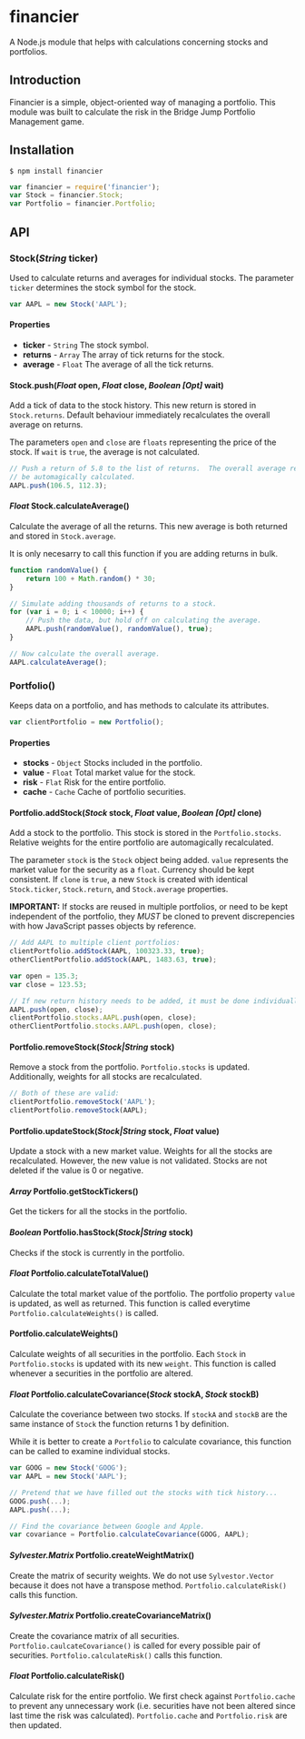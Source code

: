financier
=========

A Node.js module that helps with calculations concerning stocks and portfolios.

## Introduction

Financier is a simple, object-oriented way of managing a portfolio.  This module
was built to calculate the risk in the Bridge Jump Portfolio Management game.

## Installation

`$ npm install financier`

```js
var financier = require('financier');
var Stock = financier.Stock;
var Portfolio = financier.Portfolio;
```

## API

### Stock(_String_ ticker)

Used to calculate returns and averages for individual stocks.  The parameter
`ticker` determines the stock symbol for the stock.

```js
var AAPL = new Stock('AAPL');
```
#### Properties

* __ticker__ - `String` The stock symbol.
* __returns__ - `Array` The array of tick returns for the stock.
* __average__ - `Float` The average of all the tick returns.

#### Stock.push(_Float_ open, _Float_ close, _Boolean_ _[Opt]_ wait)
Add a tick of data to the stock history.  This new return is stored in
`Stock.returns`.  Default behaviour immediately recalculates
the overall average on returns.

The parameters `open` and `close` are `floats` representing the price of the stock.
If `wait` is `true`, the average is not calculated.

```js
// Push a return of 5.8 to the list of returns.  The overall average return will
// be automagically calculated.
AAPL.push(106.5, 112.3);
```

#### _Float_ Stock.calculateAverage()
Calculate the average of all the returns.  This new average is both returned and
stored in `Stock.average`.

It is only necesarry to call this function if you are adding returns in bulk.

```js
function randomValue() {
    return 100 + Math.random() * 30;
}

// Simulate adding thousands of returns to a stock.
for (var i = 0; i < 10000; i++) {
    // Push the data, but hold off on calculating the average.
    AAPL.push(randomValue(), randomValue(), true);
}

// Now calculate the overall average.
AAPL.calculateAverage();
```

### Portfolio()

Keeps data on a portfolio, and has methods to calculate its attributes.

```js
var clientPortfolio = new Portfolio();
```

#### Properties

* __stocks__ - `Object` Stocks included in the portfolio.
* __value__ - `Float` Total market value for the stock.
* __risk__ - `Flat` Risk for the entire portfolio.
* __cache__ - `Cache` Cache of portfolio securities.

#### Portfolio.addStock(_Stock_ stock, _Float_ value, _Boolean_ _[Opt]_ clone)
Add a stock to the portfolio.  This stock is stored in the `Portfolio.stocks`.
Relative weights for the entire portfolio are automagically
recalculated.

The parameter `stock` is the `Stock` object being added.  `value` represents the
market value for the security as a `float`.  Currency should be kept consistent.
If `clone` is `true`, a new `Stock` is created with identical `Stock.ticker`,
`Stock.return`, and `Stock.average` properties.

__IMPORTANT:__ If stocks are reused in multiple portfolios, or need to be kept
independent of the portfolio, they _MUST_ be cloned to prevent discrepencies with
how JavaScript passes objects by reference.

```js
// Add AAPL to multiple client portfolios:
clientPortfolio.addStock(AAPL, 100323.33, true);
otherClientPortfolio.addStock(AAPL, 1483.63, true);

var open = 135.3;
var close = 123.53;

// If new return history needs to be added, it must be done individually.
AAPL.push(open, close);
clientPortfolio.stocks.AAPL.push(open, close);
otherClientPortfolio.stocks.AAPL.push(open, close);
```

#### Portfolio.removeStock(_Stock|String_ stock)
Remove a stock from the portfolio.  `Portfolio.stocks` is updated.  Additionally,
weights for all stocks are recalculated.

```js
// Both of these are valid:
clientPortfolio.removeStock('AAPL');
clientPortfolio.removeStock(AAPL);
```

#### Portfolio.updateStock(_Stock|String_ stock, _Float_ value)
Update a stock with a new market value.  Weights for all the stocks are recalculated.
However, the new value is not validated.  Stocks are not deleted if the value is 0 or
negative.

#### _Array_ Portfolio.getStockTickers()
Get the tickers for all the stocks in the portfolio.

#### _Boolean_ Portfolio.hasStock(_Stock|String_ stock)
Checks if the stock is currently in the portfolio.

#### _Float_ Portfolio.calculateTotalValue()
Calculate the total market value of the portfolio.  The portfolio property `value`
is updated, as well as returned.  This function is called everytime
`Portfolio.calculateWeights()` is called.

#### Portfolio.calculateWeights()
Calculate weights of all securities in the portfolio.  Each `Stock` in `Portfolio.stocks`
is updated with its new `weight`.  This function is called whenever a securities in the
portfolio are altered.

#### _Float_ Portfolio.calculateCovariance(_Stock_ stockA, _Stock_ stockB)
Calculate the coveriance between two stocks.  If `stockA` and `stockB` are the same
instance of `Stock` the function returns 1 by definition.

While it is better to create a `Portfolio` to calculate covariance, this function can
be called to examine individual stocks.

```js
var GOOG = new Stock('GOOG');
var AAPL = new Stock('AAPL');

// Pretend that we have filled out the stocks with tick history...
GOOG.push(...);
AAPL.push(...);

// Find the covariance between Google and Apple.
var covariance = Portfolio.calculateCovariance(GOOG, AAPL);
```

#### _Sylvester.Matrix_ Portfolio.createWeightMatrix()
Create the matrix of security weights.  We do not use `Sylvestor.Vector` because it does
not have a transpose method.  `Portfolio.calculateRisk()` calls this function.

#### _Sylvester.Matrix_ Portfolio.createCovarianceMatrix()
Create the covariance matrix of all securities.  `Portfolio.caulcateCovariance()` is called
for every possible pair of securities.  `Portfolio.calculateRisk()` calls this function.

#### _Float_ Portfolio.calculateRisk()
Calculate risk for the entire portfolio.  We first check against `Portfolio.cache` to prevent any
unnecessary work (i.e. securities have not been altered since last time the risk was calculated).
`Portfolio.cache` and `Portfolio.risk` are then updated.
